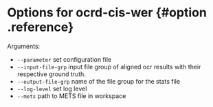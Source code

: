 # Options for ocrd-cis-wer {#option .reference}
Arguments:
* `--parameter` set configuration file
* `--input-file-grp` input file group of aligned ocr results with
their respective ground truth.
* `--output-file-grp` name of the file group for the stats file
* `--log-level` set log level
* `--mets` path to METS file in workspace

